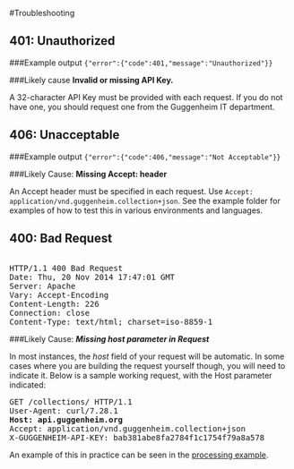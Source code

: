 #Troubleshooting

## 401: Unauthorized

###Example output
 ```{"error":{"code":401,"message":"Unauthorized"}}```

###Likely cause
**Invalid or missing API Key.**

A 32-character API Key must be provided with each request. If you do not have one, you should request one from the Guggenheim IT department. 

## 406: Unacceptable

###Example output
```{"error":{"code":406,"message":"Not Acceptable"}}```

###Likely Cause:
**Missing Accept: header**


An Accept header must be specified in each request. Use ```Accept: application/vnd.guggenheim.collection+json```. See the example folder for examples of how to test this in various environments and languages.

## 400: Bad Request
<xmp>
HTTP/1.1 400 Bad Request
Date: Thu, 20 Nov 2014 17:47:01 GMT
Server: Apache
Vary: Accept-Encoding
Content-Length: 226
Connection: close
Content-Type: text/html; charset=iso-8859-1
</xmp>

###Likely Cause:
***Missing host parameter in Request***

In most instances, the *host* field of your request will be automatic. In some cases where you are building the request yourself though, you will need to indicate it. Below is a sample working request, with the Host parameter indicated:

<pre>
GET /collections/ HTTP/1.1
User-Agent: curl/7.28.1
<b>Host: api.guggenheim.org</b>
Accept: application/vnd.guggenheim.collection+json
X-GUGGENHEIM-API-KEY: bab381abe8fa2784f1c1754f79a8a578
</pre>

An example of this in practice can be seen in the <a href="examples/processing.pde">processing example</a>.


